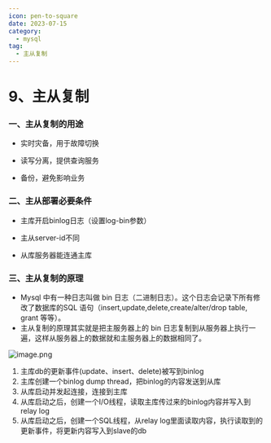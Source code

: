 ```yaml
---
icon: pen-to-square
date: 2023-07-15
category:
  - mysql
tag:
  - 主从复制
---
```


# 9、主从复制



### 一、主从复制的用途

- 实时灾备，用于故障切换

- 读写分离，提供查询服务

- 备份，避免影响业务

  

### 二、主从部署必要条件

- 主库开启binlog日志（设置log-bin参数）

- 主从server-id不同

- 从库服务器能连通主库

  

### 三、主从复制的原理

- Mysql 中有一种日志叫做 bin 日志（二进制日志）。这个日志会记录下所有修改了数据库的SQL 语句（insert,update,delete,create/alter/drop table, grant 等等）。
- 主从复制的原理其实就是把主服务器上的 bin 日志复制到从服务器上执行一遍，这样从服务器上的数据就和主服务器上的数据相同了。

![image.png](https://fynotefile.oss-cn-zhangjiakou.aliyuncs.com/fynote/fyfile/16657/1597204636882698240/c0327525e85b4d098b0369093290b898.png)

1. 主库db的更新事件(update、insert、delete)被写到binlog
2. 主库创建一个binlog dump thread，把binlog的内容发送到从库
3. 从库启动并发起连接，连接到主库
4. 从库启动之后，创建一个I/O线程，读取主库传过来的binlog内容并写入到relay log
5. 从库启动之后，创建一个SQL线程，从relay log里面读取内容，执行读取到的更新事件，将更新内容写入到slave的db